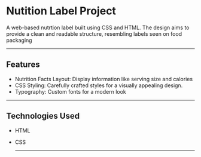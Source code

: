 # Nutition Label Project

A web-based nutrtion label built using CSS and HTML. The design aims to provide a clean and readable structure, resembling labels seen on food packaging

-----
## Features
- Nutrition Facts Layout: Display information like serving size and calories
- CSS Styling: Carefully crafted styles for a visually appealing design.
- Typography: Custom fonts for a modern look
- ---
## Technologies Used

- HTML
- CSS
  
  ---
